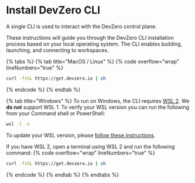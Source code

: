 # Install DevZero CLI

A single CLI is used to interact with the DevZero control plane.

These instructions will guide you through the DevZero CLI installation process based on your local operating system. The CLI enables building, launching, and connecting to workspaces.&#x20;

{% tabs %}
{% tab title="MacOS / Linux" %}
{% code overflow="wrap" lineNumbers="true" %}
```bash
curl -fsSL https://get.devzero.io | sh
```
{% endcode %}
{% endtab %}

{% tab title="Windows" %}
To run on Windows, the CLI requires [WSL 2](https://learn.microsoft.com/en-us/windows/wsl/install). We **do not** support WSL 1. To verify your WSL version you can run the following from your Command shell or PowerShell:&#x20;
```sh
wsl -l -v
```
To update your WSL version, please [follow these instructions](https://learn.microsoft.com/en-us/windows/wsl/install#upgrade-version-from-wsl-1-to-wsl-2).

If you have WSL 2, open a terminal using WSL 2 and run the following command:&#x20;
{% code overflow="wrap" lineNumbers="true" %}
```bash
curl -fsSL https://get.devzero.io | sh
```
{% endcode %}
{% endtab %}
{% endtabs %}